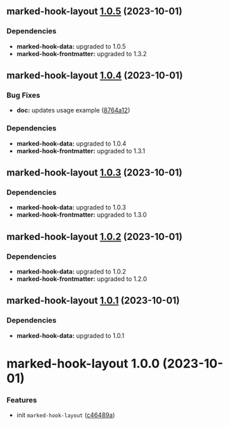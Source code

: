 ## marked-hook-layout [1.0.5](https://github.com/bent10/marked-extensions/compare/marked-hook-layout@1.0.4...marked-hook-layout@1.0.5) (2023-10-01)





### Dependencies

* **marked-hook-data:** upgraded to 1.0.5
* **marked-hook-frontmatter:** upgraded to 1.3.2

## marked-hook-layout [1.0.4](https://github.com/bent10/marked-extensions/compare/marked-hook-layout@1.0.3...marked-hook-layout@1.0.4) (2023-10-01)


### Bug Fixes

* **doc:** updates usage example ([8764a12](https://github.com/bent10/marked-extensions/commit/8764a123325ba5919847987675abda71455f13bc))





### Dependencies

* **marked-hook-data:** upgraded to 1.0.4
* **marked-hook-frontmatter:** upgraded to 1.3.1

## marked-hook-layout [1.0.3](https://github.com/bent10/marked-extensions/compare/marked-hook-layout@1.0.2...marked-hook-layout@1.0.3) (2023-10-01)





### Dependencies

* **marked-hook-data:** upgraded to 1.0.3
* **marked-hook-frontmatter:** upgraded to 1.3.0

## marked-hook-layout [1.0.2](https://github.com/bent10/marked-extensions/compare/marked-hook-layout@1.0.1...marked-hook-layout@1.0.2) (2023-10-01)





### Dependencies

* **marked-hook-data:** upgraded to 1.0.2
* **marked-hook-frontmatter:** upgraded to 1.2.0

## marked-hook-layout [1.0.1](https://github.com/bent10/marked-extensions/compare/marked-hook-layout@1.0.0...marked-hook-layout@1.0.1) (2023-10-01)





### Dependencies

* **marked-hook-data:** upgraded to 1.0.1

# marked-hook-layout 1.0.0 (2023-10-01)


### Features

* init `marked-hook-layout` ([c46489a](https://github.com/bent10/marked-extensions/commit/c46489a1b2e905fd083f3bfc4d04118c21ee5c00))
